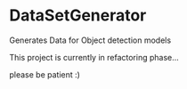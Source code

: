 # DataSetGenerator



Generates Data for Object detection models

This project is currently in refactoring phase...

please be patient :)

